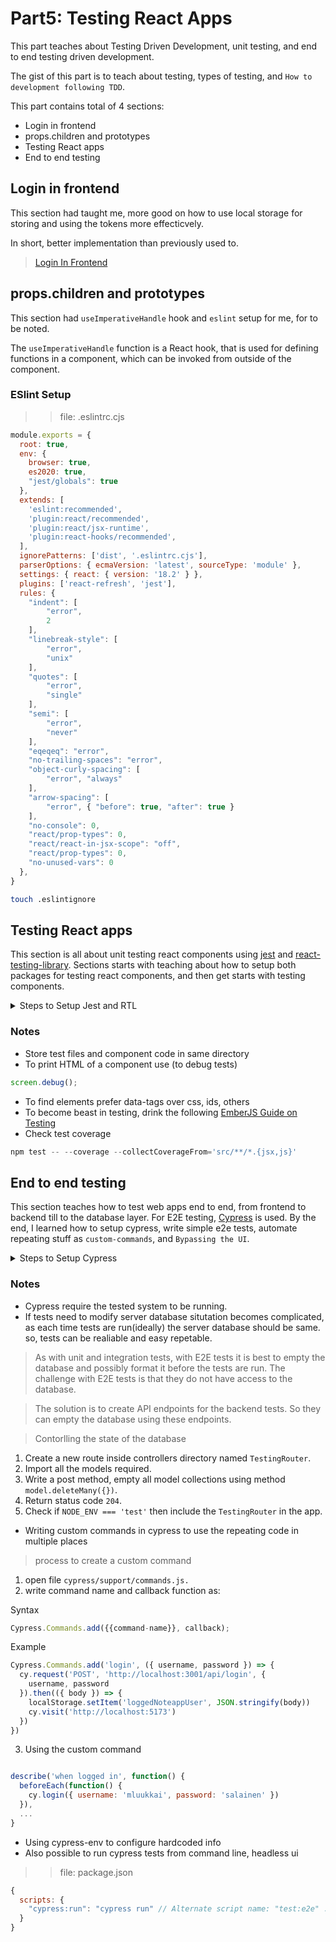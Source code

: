 # Part5: Testing React Apps

This part teaches about Testing Driven Development, unit testing, and end to end testing driven development.

The gist of this part is to teach about testing, types of testing, and `How to development following TDD`.

This part contains total of 4 sections:
- Login in frontend
- props.children and prototypes
- Testing React apps
- End to end testing

## Login in frontend

This section had taught me, more good on how to use local storage for storing 
and using the tokens more effecticvely.

In short, better implementation than previously used to.

> [Login In Frontend](https://fullstackopen.com/en/part5/login_in_frontend)

## props.children and prototypes

This section had `useImperativeHandle` hook and `eslint` setup for me, for to be noted.

The `useImperativeHandle` function is a React hook, that is used for defining functions in a component, which can be invoked from outside of the component.

### ESlint Setup

> > file: .eslintrc.cjs

```js
module.exports = {
  root: true,
  env: {
    browser: true,
    es2020: true,
    "jest/globals": true
  },
  extends: [
    'eslint:recommended',
    'plugin:react/recommended',
    'plugin:react/jsx-runtime',
    'plugin:react-hooks/recommended',
  ],
  ignorePatterns: ['dist', '.eslintrc.cjs'],
  parserOptions: { ecmaVersion: 'latest', sourceType: 'module' },
  settings: { react: { version: '18.2' } },
  plugins: ['react-refresh', 'jest'],
  rules: {
    "indent": [
        "error",
        2  
    ],
    "linebreak-style": [
        "error",
        "unix"
    ],
    "quotes": [
        "error",
        "single"
    ],
    "semi": [
        "error",
        "never"
    ],
    "eqeqeq": "error",
    "no-trailing-spaces": "error",
    "object-curly-spacing": [
        "error", "always"
    ],
    "arrow-spacing": [
        "error", { "before": true, "after": true }
    ],
    "no-console": 0,
    "react/prop-types": 0,
    "react/react-in-jsx-scope": "off",
    "react/prop-types": 0,
    "no-unused-vars": 0    
  },
}
```

```sh
touch .eslintignore
```


## Testing React apps
This section is all about unit testing react components using [jest](https://jestjs.io/) and [react-testing-library](https://github.com/testing-library/react-testing-library). Sections starts with teaching about how to setup both packages for testing react components, and then get starts with testing components.

<details>

<summary>
Steps to Setup Jest and RTL
</summary>
<br />

1. Install packages

```ts
npm install --save-dev @testing-library/react @testing-library/jest-dom jest-environment-jsdom @babel/preset-env @babel/preset-react
```

2. Create npm script
>> file: package.json
```ts
{
  scripts: {
    "test": "jest"
  },
  jest: {
    "testEnvironment": "jsdom"
  }
}
```

3. Create `.babelrc`

```sh
touch .babelrc
```

```ts
{
  "presets": [
    "@babel/preset-env",
    ["@babel/preset-react", { "runtime": "automatic" }]
  ]
}
```
</details>

### Notes
- Store test files and component code in same directory
- To print HTML of a component use (to debug tests)
```js
screen.debug();
```
- To find elements prefer data-tags over css, ids, others
- To become beast in testing, drink the following [EmberJS Guide on Testing](https://guides.emberjs.com/release/testing/)
- Check test coverage
```js
npm test -- --coverage --collectCoverageFrom='src/**/*.{jsx,js}'
```

## End to end testing

This section teaches how to test web apps end to end, from frontend to backend till to the database layer. For E2E testing, [Cypress](https://www.cypress.io/) is used. By the end, I learned how to setup cypress, write simple e2e tests, automate repeating stuff as `custom-commands`, and `Bypassing the UI`.

<details>
<summary>Steps to Setup Cypress</summary>

<br />

1. Install Packages

```sh
npm install --save-dev cypress
```

2. Adding an npm script to run tests

> We also made a small change to the script that starts the application, without the change Cypress can not access the app.

```js
{

  "scripts" : {
      "dev": "vite --host",
      "cypress:open" : "cypress open",
  }
}
```

> Add an npm script to the backend which starts it in test mode

> The tests require the tested system to be running. Unlike our backend integration tests, Cypress tests do not start the system when they are run.

>> file(BACKEND): package.json

```js
{
  "scripts" : {
    "start:test": "NODE_ENV=test node index.js"
  }
}
```

3. Install `eslint-plugin-cypress` to get rid of eslint-errors
When writing e2e tests one might get eslint errors, to get rid of these errors install the following package and configure eslint file.

```sh
npm install eslint-plugin-cypress --save-dev
```

>> file: eslintrc.cjs
```js
module.exports = {
  env:{ 
    ...,
    "jest/globals": true, 
    "cypress/globals": true,
  },
  plugins: ['react', 'jest', 'cypress' ]
}
```

4. Configure the cypress for E2E tests

</details>

### Notes
- Cypress require the tested system to be running.
- If tests need to modify server database situtation becomes complicated, as each time tests are run(ideally) the server database should be same. so, tests can be realiable and easy repetable.
> As with unit and integration tests, with E2E tests it is best to empty the database and possibly format it before the tests are run. The challenge with E2E tests is that they do not have access to the database.

> The solution is to create API endpoints for the backend tests. So they can empty the database using these endpoints.

> Contorlling the state of the database

1. Create a new route inside controllers directory named `TestingRouter`.
2. Import all the models required.
3. Write a post method, empty all model collections using method `model.deleteMany({})`.
4. Return status code `204`.
5. Check if `NODE_ENV === 'test'` then include the `TestingRouter` in the app.

- Writing custom commands in cypress to use the repeating code in multiple places

> process to create a custom command
1. open file `cypress/support/commands.js.`
2. write command name and callback function as:

Syntax

```js
Cypress.Commands.add({{command-name}}, callback);
```

Example

```js
Cypress.Commands.add('login', ({ username, password }) => {
  cy.request('POST', 'http://localhost:3001/api/login', {
    username, password
  }).then(({ body }) => {
    localStorage.setItem('loggedNoteappUser', JSON.stringify(body))
    cy.visit('http://localhost:5173')
  })
})
```

3. Using the custom command

```js

describe('when logged in', function() {
  beforeEach(function() {
    cy.login({ username: 'mluukkai', password: 'salainen' })
  }),
  ...
}
```

- Using cypress-env to configure hardcoded info
- Also possible to run cypress tests from command line, headless ui

>> file: package.json
```js
{
  scripts: {
    "cypress:run": "cypress run" // Alternate script name: "test:e2e" : "cypress run"
  }
}
```